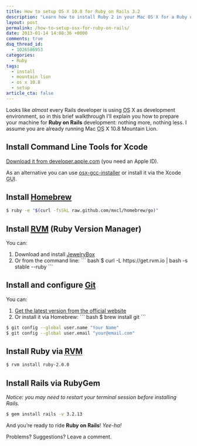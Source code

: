 ```yaml
---
title: How to setup OS X 10.8 for Ruby on Rails 3.2
description: "Learn how to install Ruby 2 in your Mac OS X for a Ruby on Rails development environment. This guide is aimed at Mac OS X 10.8 Mountain Lion's users."
layout: post
permalink: /how-to-setup-osx-for-ruby-on-rails/
date: 2013-01-14 14:08:36 +0000
comments: true
dsq_thread_id:
  - 1026586953
categories:
  - Ruby
tags:
  - install
  - mountain lion
  - os x 10.8
  - setup
article_cta: false
---
```


<p>
  Looks like <em>almost</em> every Rails developer is using <abbr title="Operating System">OS</abbr> X as development environment, so in this brief walkthrough I&#8217;ll explain you how to prepare your machine for <strong>Ruby on Rails</strong> development: nothing more, nothing less. I assume you are already running Mac <abbr title="Operating System">OS</abbr> X 10.8 Mountain Lion.
</p>

<h2>
  Install Command Line Tools for Xcode
</h2>

<p>
  <a href="https://developer.apple.com/downloads/index.action" rel="external">Download it from developer.apple.com</a> (you need an Apple ID).
</p>

<p>
  As an alternative you can use <a href="https://github.com/kennethreitz/osx-gcc-installer" rel="external">osx-gcc-installer</a> or install it via the Xcode <abbr title="Graphical User Interface">GUI</abbr>.
</p>

<h2>
  Install <a href="https://mxcl.github.com/homebrew/" rel="external">Homebrew</a>
</h2>

``` bash
$ ruby -e "$(curl -fsSkL raw.github.com/mxcl/homebrew/go)"
```

<h2>
  Install <a href="https://rvm.io/" rel="external"><abbr title="Ruby Version Manager">RVM</abbr></a> (Ruby Version Manager)
</h2> You can:

<ol>
  <li>
    Download and install <a href="http://jewelrybox.unfiniti.com/">JewelryBox</a>
  </li>
  <li>
    Or from the command line:
``` bash
$ curl -L https://get.rvm.io | bash -s stable --ruby
```
  </li>
</ol>

<h2>
  Install and configure <a href="http://git-scm.com/" rel="external">Git</a>
</h2> You can:

<ol>
  <li>
    <a href="http://git-scm.com/downloads" rel="external">Get the latest version from the official website</a>
  </li>
  <li>
    Or install it via Homebrew:
``` bash
$ brew install git
```
  </li>
</ol>

``` bash
$ git config --global user.name "Your Name"
$ git config --global user.email "your@email.com"
```

<h2>
  Install Ruby via <abbr title="Ruby Version Manager">RVM</abbr>
</h2>

``` bash
$ rvm install ruby-2.0.0
```

<h2>
  Install Rails via RubyGem
</h2>

<p>
  <em>Notice: you may need to restart your terminal session before installing Rails.</em>
</p>

``` bash
$ gem install rails -v 3.2.13
```

<p>
  And you&#8217;re ready to ride <strong>Ruby on Rails</strong>! <em>Yee-ha!</em>
</p>

<p>
  Problems? Suggestions? Leave a comment.
</p>
